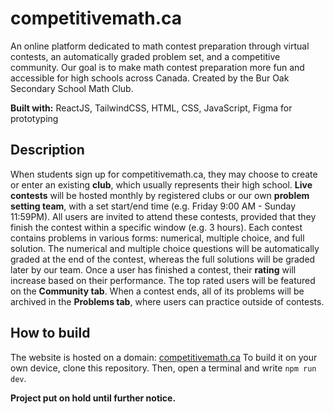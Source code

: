 # competitivemath.ca

An online platform dedicated to math contest preparation through virtual contests, an automatically graded problem set, and a competitive community.
Our goal is to make math contest preparation more fun and accessible for high schools across Canada.
Created by the Bur Oak Secondary School Math Club.

**Built with:** ReactJS, TailwindCSS, HTML, CSS, JavaScript, Figma for prototyping

## Description
When students sign up for competitivemath.ca, they may choose to create or enter an existing **club**, which usually represents their high school.
**Live contests** will be hosted monthly by registered clubs or our own **problem setting team**, with a set start/end time (e.g. Friday 9:00 AM - Sunday 11:59PM).
All users are invited to attend these contests, provided that they finish the contest within a specific window (e.g. 3 hours).
Each contest contains problems in various forms: numerical, multiple choice, and full solution.
The numerical and multiple choice questions will be automatically graded at the end of the contest, whereas the full solutions will be graded later by our team.
Once a user has finished a contest, their **rating** will increase based on their performance. The top rated users will be featured on the **Community tab**.
When a contest ends, all of its problems will be archived in the **Problems tab**, where users can practice outside of contests.

## How to build
The website is hosted on a domain: [competitivemath.ca](competitivemath.ca)
To build it on your own device, clone this repository. Then, open a terminal and write `npm run dev`.

**Project put on hold until further notice.**
